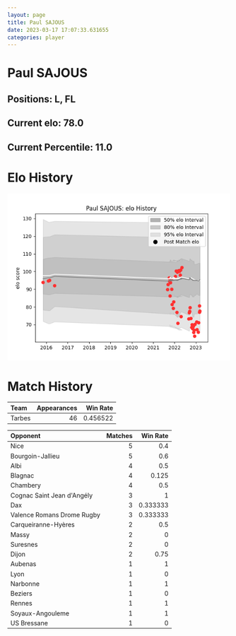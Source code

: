 ```yaml
---  
layout: page  
title: Paul SAJOUS  
date: 2023-03-17 17:07:33.631655  
categories: player  
---
```

# Paul SAJOUS

## Positions: L, FL

## Current elo: 78.0

## Current Percentile: 11.0

# Elo History


![elo history](history_PaulSAJOUS.png)
# Match History


| Team   |   Appearances |   Win Rate |
|:-------|--------------:|-----------:|
| Tarbes |            46 |   0.456522 |

| Opponent                   |   Matches |   Win Rate |
|:---------------------------|----------:|-----------:|
| Nice                       |         5 |   0.4      |
| Bourgoin-Jallieu           |         5 |   0.6      |
| Albi                       |         4 |   0.5      |
| Blagnac                    |         4 |   0.125    |
| Chambery                   |         4 |   0.5      |
| Cognac Saint Jean d'Angély |         3 |   1        |
| Dax                        |         3 |   0.333333 |
| Valence Romans Drome Rugby |         3 |   0.333333 |
| Carqueiranne-Hyères        |         2 |   0.5      |
| Massy                      |         2 |   0        |
| Suresnes                   |         2 |   0        |
| Dijon                      |         2 |   0.75     |
| Aubenas                    |         1 |   1        |
| Lyon                       |         1 |   0        |
| Narbonne                   |         1 |   1        |
| Beziers                    |         1 |   0        |
| Rennes                     |         1 |   1        |
| Soyaux-Angouleme           |         1 |   1        |
| US Bressane                |         1 |   0        |